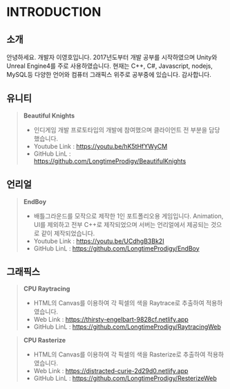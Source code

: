 # INTRODUCTION
## 소개
안녕하세요. 개발자 이영호입니다.
2017년도부터 개발 공부를 시작하였으며 Unity와 Unreal Engine4를 주로 사용하였습니다.
현재는 C++, C#, Javascript, nodejs, MySQL등 다양한 언어와 컴퓨터 그래픽스 위주로 공부중에 있습니다.
감사합니다.

## 유니티
>**Beautiful Knights**
>- 인디게임 개발 프로토타입의 개발에 참여했으며 클라이언트 전 부분을 담당했습니다.
>- Youtube Link : https://youtu.be/hK5tHfYWyCM
>- GitHub LinL  : https://github.com/LongtimeProdigy/BeautifulKnights
## 언리얼
>**EndBoy**
>- 배틀그라운드를 모작으로 제작한 1인 포트폴리오용 게임입니다. Animation, UI를 제외하고 전부 C++로 제작되었으며 서버는 언리얼에서 제공되는 것으로 같이 제작되었습니다. 
>- Youtube Link : https://youtu.be/UCdhgB3Bk2I
>- GitHub LinL  : https://github.com/LongtimeProdigy/EndBoy
## 그래픽스
>**CPU Raytracing**
>- HTML의 Canvas를 이용하여 각 픽셀의 색을 Raytrace로 추출하여 적용하였습니다.
>- Web Link : https://thirsty-engelbart-9828cf.netlify.app
>- GitHub LinL  : https://github.com/LongtimeProdigy/RaytracingWeb

>**CPU Rasterize**
>- HTML의 Canvas를 이용하여 각 픽셀의 색을 Rasterize로 추출하여 적용하였습니다.
>- Web Link : https://distracted-curie-2d29d0.netlify.app
>- GitHub LinL  : https://github.com/LongtimeProdigy/ResterizeWeb